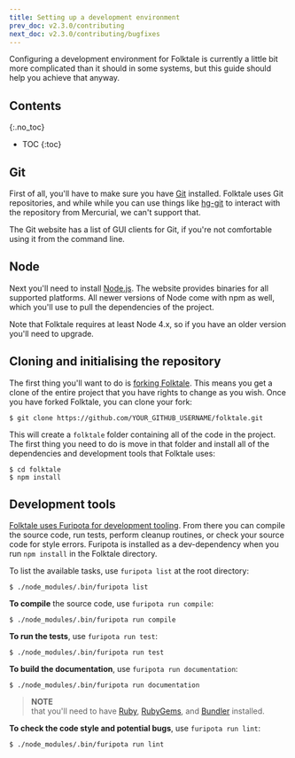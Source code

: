 ```yaml
---
title: Setting up a development environment
prev_doc: v2.3.0/contributing
next_doc: v2.3.0/contributing/bugfixes
---
```


Configuring a development environment for Folktale is currently a little bit
more complicated than it should in some systems, but this guide should help
you achieve that anyway.

## Contents
{:.no_toc}

* TOC
{:toc}


## Git

First of all, you'll have to make sure you have [Git](https://git-scm.com/)
installed. Folktale uses Git repositories, and while while you can use things
like [hg-git](http://hg-git.github.io/) to interact with the repository from
Mercurial, we can't support that.

The Git website has a list of GUI clients for Git, if you're not comfortable
using it from the command line.

## Node

Next you'll need to install [Node.js](https://nodejs.org/en/). The website
provides binaries for all supported platforms. All newer versions of Node come
with npm as well, which you'll use to pull the dependencies of the project.

Note that Folktale requires at least Node 4.x, so if you have an older version
you'll need to upgrade.


## Cloning and initialising the repository

The first thing you'll want to do is
[forking Folktale](https://guides.github.com/activities/forking/). This means
you get a clone of the entire project that you have rights to change as you
wish. Once you have forked Folktale, you can clone your fork:

    $ git clone https://github.com/YOUR_GITHUB_USERNAME/folktale.git

This will create a `folktale` folder containing all of the code in the
project. The first thing you need to do is move in that folder and install all
of the dependencies and development tools that Folktale uses:

    $ cd folktale
    $ npm install


## Development tools

[Folktale uses Furipota for development tooling](https://github.com/origamitower/furipota). From
there you can compile the source code, run tests, perform cleanup routines, or
check your source code for style errors. Furipota is installed as a dev-dependency
when you run `npm install` in the Folktale directory.

To list the available tasks, use `furipota list` at the root directory:

    $ ./node_modules/.bin/furipota list

**To compile** the source code, use `furipota run compile`:

    $ ./node_modules/.bin/furipota run compile

**To run the tests**, use `furipota run test`:

    $ ./node_modules/.bin/furipota run test

**To build the documentation**, use `furipota run documentation`:

    $ ./node_modules/.bin/furipota run documentation

> **NOTE**  
> that you'll need to have [Ruby](https://www.ruby-lang.org/), [RubyGems](https://rubygems.org/), and [Bundler](http://bundler.io/) installed.

**To check the code style and potential bugs**, use `furipota run lint`:

    $ ./node_modules/.bin/furipota run lint
